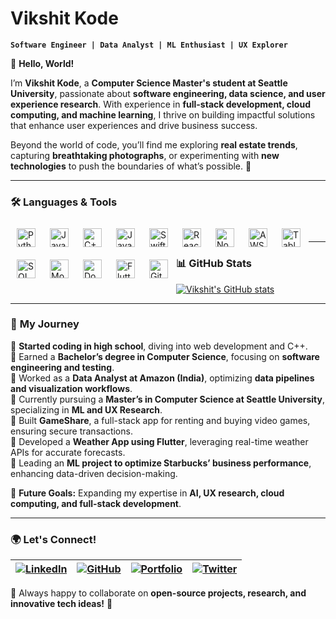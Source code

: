 # Vikshit Kode  

**`Software Engineer | Data Analyst | ML Enthusiast | UX Explorer`**  

👋 **Hello, World!**  

I’m **Vikshit Kode**, a **Computer Science Master's student at Seattle University**, passionate about **software engineering, data science, and user experience research**. With experience in **full-stack development, cloud computing, and machine learning**, I thrive on building impactful solutions that enhance user experiences and drive business success.  

Beyond the world of code, you’ll find me exploring **real estate trends**, capturing **breathtaking photographs**, or experimenting with **new technologies** to push the boundaries of what’s possible. 🚀  

---

### 🛠 **Languages & Tools**  

<img align="left" alt="Python" width="30px" style="padding:10px;" src="https://cdn.jsdelivr.net/gh/devicons/devicon/icons/python/python-original.svg"/>
<img align="left" alt="Java" width="30px" style="padding:10px;" src="https://cdn.jsdelivr.net/gh/devicons/devicon/icons/java/java-original.svg"/>
<img align="left" alt="C++" width="30px" style="padding:10px;" src="https://cdn.jsdelivr.net/gh/devicons/devicon/icons/cplusplus/cplusplus-original.svg"/>
<img align="left" alt="JavaScript" width="30px" style="padding:10px;" src="https://cdn.jsdelivr.net/gh/devicons/devicon/icons/javascript/javascript-original.svg"/>
<img align="left" alt="Swift" width="30px" style="padding:10px;" src="https://cdn.jsdelivr.net/gh/devicons/devicon/icons/swift/swift-original.svg"/>
<img align="left" alt="React" width="30px" style="padding:10px;" src="https://cdn.jsdelivr.net/gh/devicons/devicon/icons/react/react-original.svg"/>
<img align="left" alt="Node.js" width="30px" style="padding:10px;" src="https://cdn.jsdelivr.net/gh/devicons/devicon/icons/nodejs/nodejs-original.svg"/>
<img align="left" alt="AWS" width="30px" style="padding:10px;" src="https://upload.wikimedia.org/wikipedia/commons/9/93/Amazon_Web_Services_Logo.svg"/>
<img align="left" alt="Tableau" width="30px" style="padding:10px;" src="https://logos-world.net/wp-content/uploads/2021/10/Tableau-Emblem.png"/>
<img align="left" alt="SQL" width="30px" style="padding:10px;" src="https://cdn.jsdelivr.net/gh/devicons/devicon/icons/mysql/mysql-original.svg"/>
<img align="left" alt="MongoDB" width="30px" style="padding:10px;" src="https://cdn.jsdelivr.net/gh/devicons/devicon/icons/mongodb/mongodb-original.svg"/>
<img align="left" alt="Docker" width="30px" style="padding:10px;" src="https://cdn.jsdelivr.net/gh/devicons/devicon/icons/docker/docker-original.svg"/>
<img align="left" alt="Flutter" width="30px" style="padding:10px;" src="https://cdn.jsdelivr.net/gh/devicons/devicon/icons/flutter/flutter-original.svg"/>
<img align="left" alt="Git" width="30px" style="padding:10px;" src="https://cdn.jsdelivr.net/gh/devicons/devicon/icons/git/git-original.svg"/>
<br />

---

### 📊 **GitHub Stats**  

<a href="">![Vikshit's GitHub stats](https://github-readme-stats.vercel.app/api?username=vikshitkode&show_icons=true&theme=radical)</a>

---

### 📌 **My Journey**  

🔹 **Started coding in high school**, diving into web development and C++.  
🔹 Earned a **Bachelor’s degree in Computer Science**, focusing on **software engineering and testing**.  
🔹 Worked as a **Data Analyst at Amazon (India)**, optimizing **data pipelines and visualization workflows**.  
🔹 Currently pursuing a **Master’s in Computer Science at Seattle University**, specializing in **ML and UX Research**.  
🔹 Built **GameShare**, a full-stack app for renting and buying video games, ensuring secure transactions.  
🔹 Developed a **Weather App using Flutter**, leveraging real-time weather APIs for accurate forecasts.  
🔹 Leading an **ML project to optimize Starbucks’ business performance**, enhancing data-driven decision-making.  

🚀 **Future Goals:** Expanding my expertise in **AI, UX research, cloud computing, and full-stack development**.  

---

### 🌍 **Let's Connect!**  

| [![LinkedIn](https://img.shields.io/badge/LinkedIn-0077B5?style=for-the-badge&logo=linkedin&logoColor=white)](https://www.linkedin.com/in/vikshitkode/) | [![GitHub](https://img.shields.io/badge/GitHub-181717?style=for-the-badge&logo=github&logoColor=white)](https://github.com/vikshitkode) | [![Portfolio](https://img.shields.io/badge/Portfolio-000?style=for-the-badge&logo=vercel&logoColor=white)](https://yourportfolio.com) | [![Twitter](https://img.shields.io/badge/Twitter-1DA1F2?style=for-the-badge&logo=twitter&logoColor=white)](https://twitter.com/yourhandle) |  
|---|---|---|---|  

💬 Always happy to collaborate on **open-source projects, research, and innovative tech ideas!** 🚀  
